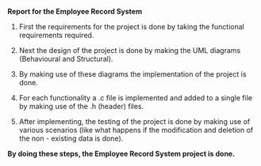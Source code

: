 **Report for the Employee Record System**

1) First the requirements for the project is done by taking the functional requirements required.

2) Next the design of the project is done by making the UML diagrams (Behavioural and Structural).

3) By making use of these diagrams the implementation of the project is done. 

4) For each functionality a .c file is implemented and added to a single file by making use of the .h (header) files.

5) After implementing, the testing of the project is done by making use of various scenarios (like what happens if the modification and deletion of the non - existing data is done).



**By doing these steps, the Employee Record System project is done.**
